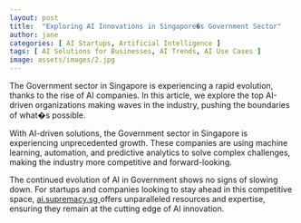 ```yaml
---
layout: post
title:  "Exploring AI Innovations in Singapore�s Government Sector"
author: jane
categories: [ AI Startups, Artificial Intelligence ]
tags: [ AI Solutions for Businesses, AI Trends, AI Use Cases ]
image: assets/images/2.jpg
---
```


The Government sector in Singapore is experiencing a rapid evolution, thanks to the rise of AI companies. In this article, we explore the top AI-driven organizations making waves in the industry, pushing the boundaries of what�s possible.

With AI-driven solutions, the Government sector in Singapore is experiencing unprecedented growth. These companies are using machine learning, automation, and predictive analytics to solve complex challenges, making the industry more competitive and forward-looking.

The continued evolution of AI in Government shows no signs of slowing down. For startups and companies looking to stay ahead in this competitive space, <a href="https://ai.supremacy.sg" target="_blank"> ai.supremacy.sg </a> offers unparalleled resources and expertise, ensuring they remain at the cutting edge of AI innovation.
